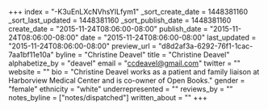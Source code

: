 +++
index = "-K3uEnLXcNVhsYILfym1"
_sort_create_date = 1448381160
_sort_last_updated = 1448381160
_sort_publish_date = 1448381160
create_date = "2015-11-24T08:06:00-08:00"
publish_date = "2015-11-24T08:06:00-08:00"
date = "2015-11-24T08:06:00-08:00"
last_updated = "2015-11-24T08:06:00-08:00"
preview_url = "d8d2af3a-6292-76f1-1cac-7aa1bf11e10a"
byline = "Christine Deavel"
title = "Christine Deavel"
alphabetize_by = "deavel"
email = "ccdeavel@gmail.com"
twitter = ""
website = ""
bio = "Christine Deavel works as a patient and family liaison at Harborview Medical Center and is co-owner of Open Books."
gender = "female"
ethnicity = "white"
underrepresented = ""
reviews_by = ""
notes_byline = ["notes/dispatched"]
written_about = ""
+++

